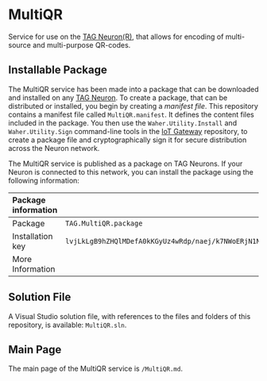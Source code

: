 MultiQR
=========

Service for use on the [TAG Neuron(R)](https://lab.tagroot.io/Documentation/Index.md), that allows for encoding of 
multi-source and multi-purpose QR-codes.

## Installable Package

The MultiQR service has been made into a package that can be downloaded and installed on any 
[TAG Neuron](https://lab.tagroot.io/Documentation/Index.md). To create a package, that can be distributed or installed, you begin by creating 
a *manifest file*. This repository contains a manifest file called `MultiQR.manifest`. It defines the content files included in the package. 
You then use the `Waher.Utility.Install` and `Waher.Utility.Sign` command-line tools in the [IoT Gateway](https://github.com/PeterWaher/IoTGateway) 
repository, to create a package file and cryptographically sign it for secure distribution across the Neuron network.

The MultiQR service is published as a package on TAG Neurons. If your Neuron is connected to this network, you can install the
package using the following information:

| Package information                                                                                                              ||
|:-----------------|:---------------------------------------------------------------------------------------------------------------|
| Package          | `TAG.MultiQR.package`                                                                                          |
| Installation key | `lvjLkLgB9hZHQlMDefA0kKGyUz4wRdp/naej/k7NWoERjN1NomKIEWepmyBC4BV6PRQzuFDQ9x4Ace9537c7f09aef76f6b3efc53f0cf132` |
| More Information |                                                                                                                |

## Solution File

A Visual Studio solution file, with references to the files and folders of this repository, is available: `MultiQR.sln`.

## Main Page

The main page of the MultiQR service is `/MultiQR.md`.
